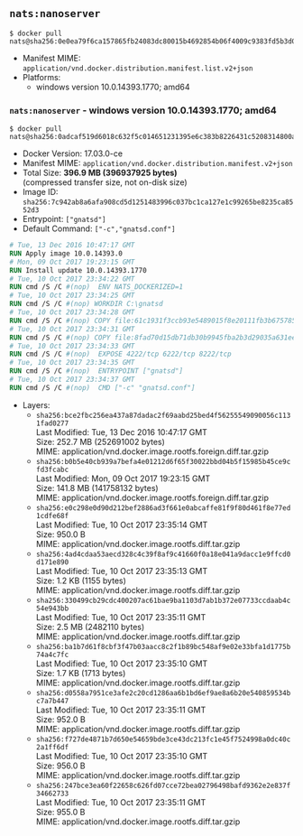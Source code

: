 ## `nats:nanoserver`

```console
$ docker pull nats@sha256:0e0ea79f6ca157865fb24083dc80015b4692854b06f4009c9383fd5b3d046b45
```

-	Manifest MIME: `application/vnd.docker.distribution.manifest.list.v2+json`
-	Platforms:
	-	windows version 10.0.14393.1770; amd64

### `nats:nanoserver` - windows version 10.0.14393.1770; amd64

```console
$ docker pull nats@sha256:0adcaf519d6018c632f5c014651231395e6c383b8226431c5208314800abd8a5
```

-	Docker Version: 17.03.0-ce
-	Manifest MIME: `application/vnd.docker.distribution.manifest.v2+json`
-	Total Size: **396.9 MB (396937925 bytes)**  
	(compressed transfer size, not on-disk size)
-	Image ID: `sha256:7c942ab8a6afa908cd5d1251483996c037bc1ca127e1c99265be8235ca8552d3`
-	Entrypoint: `["gnatsd"]`
-	Default Command: `["-c","gnatsd.conf"]`

```dockerfile
# Tue, 13 Dec 2016 10:47:17 GMT
RUN Apply image 10.0.14393.0
# Mon, 09 Oct 2017 19:23:15 GMT
RUN Install update 10.0.14393.1770
# Tue, 10 Oct 2017 23:34:22 GMT
RUN cmd /S /C #(nop)  ENV NATS_DOCKERIZED=1
# Tue, 10 Oct 2017 23:34:25 GMT
RUN cmd /S /C #(nop) WORKDIR C:\gnatsd
# Tue, 10 Oct 2017 23:34:28 GMT
RUN cmd /S /C #(nop) COPY file:61c1931f3ccb93e5489015f8e20111fb3b675785d0003458700c148a3daff2df in gnatsd.exe 
# Tue, 10 Oct 2017 23:34:31 GMT
RUN cmd /S /C #(nop) COPY file:8fad70d15db71db30b9945fba2b3d29035a631ee4fe410e797aef6981c2a1879 in gnatsd.conf 
# Tue, 10 Oct 2017 23:34:33 GMT
RUN cmd /S /C #(nop)  EXPOSE 4222/tcp 6222/tcp 8222/tcp
# Tue, 10 Oct 2017 23:34:35 GMT
RUN cmd /S /C #(nop)  ENTRYPOINT ["gnatsd"]
# Tue, 10 Oct 2017 23:34:37 GMT
RUN cmd /S /C #(nop)  CMD ["-c" "gnatsd.conf"]
```

-	Layers:
	-	`sha256:bce2fbc256ea437a87dadac2f69aabd25bed4f56255549090056c1131fad0277`  
		Last Modified: Tue, 13 Dec 2016 10:47:17 GMT  
		Size: 252.7 MB (252691002 bytes)  
		MIME: application/vnd.docker.image.rootfs.foreign.diff.tar.gzip
	-	`sha256:b0b5e40cb939a7befa4e01212d6f65f30022bbd04b5f15985b45ce9cfd3fcabc`  
		Last Modified: Mon, 09 Oct 2017 19:23:15 GMT  
		Size: 141.8 MB (141758132 bytes)  
		MIME: application/vnd.docker.image.rootfs.foreign.diff.tar.gzip
	-	`sha256:e0c298e0d90d212bef2886ad3f661e0abcaffe81f9f80d461f8e77ed1cdfe68f`  
		Last Modified: Tue, 10 Oct 2017 23:35:14 GMT  
		Size: 950.0 B  
		MIME: application/vnd.docker.image.rootfs.diff.tar.gzip
	-	`sha256:4ad4cdaa53aecd328c4c39f8af9c41660f0a18e041a9dacc1e9ffcd0d171e890`  
		Last Modified: Tue, 10 Oct 2017 23:35:13 GMT  
		Size: 1.2 KB (1155 bytes)  
		MIME: application/vnd.docker.image.rootfs.diff.tar.gzip
	-	`sha256:330499cb29cdc400207ac61bae9ba1103d7ab1b372e07733ccdaab4c54e943bb`  
		Last Modified: Tue, 10 Oct 2017 23:35:11 GMT  
		Size: 2.5 MB (2482110 bytes)  
		MIME: application/vnd.docker.image.rootfs.diff.tar.gzip
	-	`sha256:ba1b7d61f8cbf3f47b03aacc8c2f1b89bc548af9e02e33bfa1d1775b74a4c7fc`  
		Last Modified: Tue, 10 Oct 2017 23:35:10 GMT  
		Size: 1.7 KB (1713 bytes)  
		MIME: application/vnd.docker.image.rootfs.diff.tar.gzip
	-	`sha256:d0558a7951ce3afe2c20cd1286aa6b1bd6ef9ae8a6b20e540859534bc7a7b447`  
		Last Modified: Tue, 10 Oct 2017 23:35:11 GMT  
		Size: 952.0 B  
		MIME: application/vnd.docker.image.rootfs.diff.tar.gzip
	-	`sha256:f727de4871b7d650e54659bde3ce43dc213fc1e45f7524998a0dc40c2a1ff6df`  
		Last Modified: Tue, 10 Oct 2017 23:35:10 GMT  
		Size: 956.0 B  
		MIME: application/vnd.docker.image.rootfs.diff.tar.gzip
	-	`sha256:247bce3ea60f22658c626fd07cce72bea02796498bafd9362e2e837f34662733`  
		Last Modified: Tue, 10 Oct 2017 23:35:11 GMT  
		Size: 955.0 B  
		MIME: application/vnd.docker.image.rootfs.diff.tar.gzip

